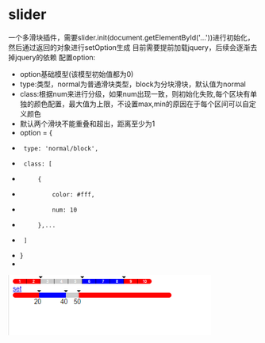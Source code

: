 # slider
一个多滑块插件，需要slider.init(document.getElementById('...'))进行初始化，然后通过返回的对象进行setOption生成
目前需要提前加载jquery，后续会逐渐去掉jquery的依赖
配置option:
 * option基础模型(该模型初始值都为0)
 * type:类型，normal为普通滑块类型，block为分块滑块，默认值为normal
 * class:根据num来进行分级，如果num出现一致，则初始化失败,每个区块有单独的颜色配置，最大值为上限，不设置max,min的原因在于每个区间可以自定义颜色
 * 默认两个滑块不能重叠和超出，距离至少为1
 * option = {
 * 		type: 'normal/block',
 * 		class: [
 * 			{
 * 				color: #fff,
 * 				num: 10
 * 			},...
 * 		]
 * }
 * 
![image](https://github.com/dtimmer/slider/blob/master/cc.png)
